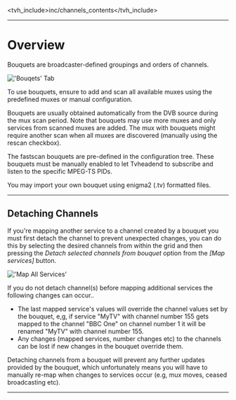 <tvh_include>inc/channels_contents</tvh_include>

---

# Overview

Bouquets are broadcaster-defined groupings and orders of channels.

!['Bouqets' Tab](static/img/doc/channel/bouquet_tab.png)

To use bouquets, ensure to add and scan all available muxes using the
predefined muxes or manual configuration.

Bouquets are usually obtained automatically from the DVB source during the
mux scan period. Note that bouquets may use more muxes and only services 
from scanned muxes are added. The mux with bouquets might require
another scan when all muxes are discovered (manually using the rescan
checkbox).

The fastscan bouquets are pre-defined in the configuration tree. These
bouquets must be manually enabled to let Tvheadend to subscribe and
listen to the specific MPEG-TS PIDs.

You may import your own bouquet using enigma2 (.tv) formatted files.

---

## Detaching Channels

If you're mapping another service to a channel created by a bouquet you 
must first detach the channel to prevent unexpected 
changes, you can do this by selecting the desired channels from within 
the grid and then pressing the *Detach selected channels from bouquet* 
option from the *[Map services]* button.

!['Map All Services'](static/img/doc/channel/detach_bouquet.png)

If you do not detach channel(s) before mapping additional 
services the following changes can occur..

* The last mapped service's values will override the channel values set by the bouquet, e,g, if service "MyTV" with channel number 155 gets mapped to the channel "BBC One" on channel number 1 it will be renamed "MyTV" with channel number 155.
* Any changes (mapped services, number changes etc) to the channels can be lost if new changes in the bouquet override them.

Detaching channels from a bouquet will prevent any further updates 
provided by the bouquet, which unfortunately means you will have to 
manually re-map when changes to services occur (e.g, mux moves, ceased broadcasting etc).

---
